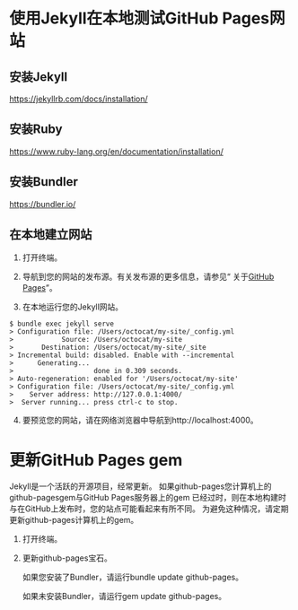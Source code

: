 # 使用Jekyll在本地测试GitHub Pages网站

## 安装Jekyll

https://jekyllrb.com/docs/installation/

## 安装Ruby

https://www.ruby-lang.org/en/documentation/installation/

## 安装Bundler

https://bundler.io/

## 在本地建立网站

1. 打开终端。

2. 导航到您的网站的发布源。有关发布源的更多信息，请参见“ 关于[GitHub Pages](https://help.github.com/en/github/working-with-github-pages/about-github-pages#publishing-sources-for-github-pages-sites)”。

3. 在本地运行您的Jekyll网站。

```
$ bundle exec jekyll serve
> Configuration file: /Users/octocat/my-site/_config.yml
>            Source: /Users/octocat/my-site
>       Destination: /Users/octocat/my-site/_site
> Incremental build: disabled. Enable with --incremental
>      Generating...
>                    done in 0.309 seconds.
> Auto-regeneration: enabled for '/Users/octocat/my-site'
> Configuration file: /Users/octocat/my-site/_config.yml
>    Server address: http://127.0.0.1:4000/
>  Server running... press ctrl-c to stop.
```

4. 要预览您的网站，请在网络浏览器中导航到http://localhost:4000。

# 更新GitHub Pages gem

Jekyll是一个活跃的开源项目，经常更新。
如果github-pages您计算机上的github-pagesgem与GitHub Pages服务器上的gem 已经过时，则在本地构建时与在GitHub上发布时，您的站点可能看起来有所不同。
为避免这种情况，请定期更新github-pages计算机上的gem。

1. 打开终端。

2. 更新github-pages宝石。

    如果您安装了Bundler，请运行bundle update github-pages。
    
    如果未安装Bundler，请运行gem update github-pages。